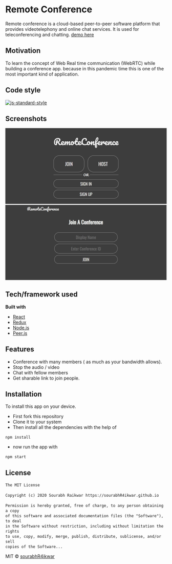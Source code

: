 # Remote Conference

Remote conference is a cloud-based peer-to-peer software platform that provides videotelephony and online chat services. It is used for teleconferencing and chatting. [demo here](http://remote-conference.herokuapp.com/)

## Motivation

To learn the concept of Web Real time communication (WebRTC) while building a conference app. because in this pandemic time this is one of the most important kind of application.

## Code style

[![js-standard-style](https://img.shields.io/badge/code%20style-standard-brightgreen.svg?style=flat)](https://github.com/feross/standard)

## Screenshots

![Homepage](/Screenshots/Homepage.jpg)
![Join Page](/Screenshots/join_conference.jpg)
<!-- ![Main Conference](/Screenshots/main_video_conference.jpg) -->

## Tech/framework used

**Built with**

- [React](https://reactnative.dev/)
- [Redux](https://redux.js.org/)
- [Node.js](https://developers.themoviedb.org/)
- [Peer.js](https://github.com/software-mansion/react-native-reanimated)

## Features

- Conference with many members ( as much as your bandwidth allows).
- Stop the audio / video
- Chat with fellow members
- Get sharable link to join people.

## Installation
To install this app on your device.
- First fork this repository
- Clone it to your system
- Then install all the dependencies with the help of
```
npm install
```
- now run the app with 
```
npm start
```

## License
```
The MIT License

Copyright (c) 2020 Sourabh Raikwar https://sourabhR4ikwar.github.io

Permission is hereby granted, free of charge, to any person obtaining a copy
of this software and associated documentation files (the "Software"), to deal
in the Software without restriction, including without limitation the rights
to use, copy, modify, merge, publish, distribute, sublicense, and/or sell
copies of the Software...
```

MIT © [sourabhR4ikwar](https://github.com/sourabhR4ikwar)